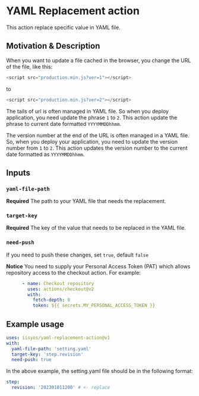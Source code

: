 # YAML Replacement action

This action replace specific value in YAML file.

## Motivation & Description

When you want to update a file cached in the browser, you change the URL of the file, like this:

```js
<script src="production.min.js?ver=1"></script>
```
to
```js
<script src="production.min.js?ver=2"></script>
```

The tails of url is often managed in YAML file.
So when you deploy application, you need update the phrase `1` to `2`.
This action update the phrase to current date formatted `YYYYMMDDhhmm`.

The version number at the end of the URL is often managed in a YAML file. So, when you deploy your application, you need to update the version number from `1` to `2`. This action updates the version number to the current date formatted as `YYYYMMDDhhmm`.


## Inputs

### `yaml-file-path`

**Required** The path to your YAML file that needs the replacement.

### `target-key`

**Required** The key of the value that needs to be replaced in the YAML file.

### `need-push`

If you need to push these changes, set `true`, default `false`

**Notice**
You need to supply your Personal Access Token (PAT) which allows repository access to the checkout action. For example:

```yml
      - name: Checkout repository
        uses: actions/checkout@v2
        with:
          fetch-depth: 0 
          token: ${{ secrets.MY_PERSONAL_ACCESS_TOKEN }}
```

## Example usage

```yaml
uses: iisyos/yaml-replacement-action@v1
with:
  yaml-file-path: 'setting.yaml'
  target-key: 'step.revision'
  need-push: true
```

In the above example, the setting.yaml file should be in the following format:

```yaml
step:
  revision: '202301011200' # <- replace
```